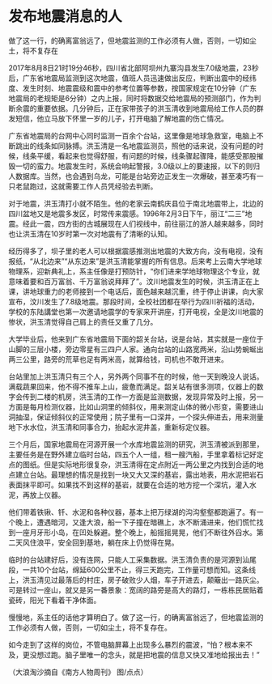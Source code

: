 # 发布地震消息的人

做了这一行，的确离富翁远了，但地震监测的工作必须有人做，否则，一切如尘土，将不复存在 

2017年8月8日21时19分46秒，四川省北部阿坝州九寨沟县发生7.0级地震，23秒后，广东省地震局监测到这次地震，值班人员迅速做出反应，判断出震中的经纬度、发生时刻、地震震级和震中的参考位置等参数，按国家规定在10分钟（广东地震局的老规矩是6分钟）之内上报，同时将数据交给地震局的预测部门，作为判断余震的重要依据。几分钟后，正在家带孩子的洪玉清收到地震局给工作人员的群发短信，他立马放下怀里一岁的儿子，打开电脑了解地震的伤亡情况。 

广东省地震局的台网中心同时监测一百余个台站，这里像是地球急救室，电脑上不断跳出的线条如同脉搏。洪玉清是一名地震监测员，照他的话来说，没有问题的时候，线条平缓，看起来也觉得舒服，有问题的时候，线条骤起骤降，能感受那股摧毁一切的蛮力。地震发生时，系统会响起警报，3.0级以上的要速报，以下的则归人数据库。当然，也会遇到乌龙，可能是台站旁边正发生一次爆破，甚至凑巧有一只老鼠跑过，这就需要工作人员凭经验去判断。 

对于地震，洪玉清打小就不陌生。他的老家云南鹤庆县位于南北地震带上，北边的四川盆地又是地震多发区，时常传来震感。1996年2月3日下午，丽江“二三”地震。经此一震，四方街的古城展现在人们视线中，前往丽江的游人越来越多，同时也让洪玉清在10岁时第一次对地震有了清晰的认知。 

经历得多了，坝子里的老人可以根据震感推测出地震的大致方向，没有电视，没有报纸，“从北边来”“从东边来”是洪玉清能掌握的所有信息。后来考上云南大学地球物理系，迎新典礼上，系主任像是打预防针，“你们进来学地球物理这个专业，就意味着要和百万富翁、千万富翁说拜拜了”。汶川地震发生的时候，洪玉清正在上课，讲地球重力的老师接到一个电话后，面色越来越沉重，终于停止讲课，向大家宣布，汶川发生了7.8级地震。那段时间，全校社团都在举行为四川祈福的活动，学校的东陆講堂也第一次邀请地震学的专家来开讲座，打开电视，全是汶川地震的惨状，洪玉清觉得自己肩上的责任又重了几分。 

大学毕业后，他来到广东省地震局下面的韶关台站，说是台站，其实就是一座位于山脚的三层小楼，旁边零星有三四户人家。通向台站的山路宽两米，沿山势蜿蜒出两三公里，路旁的荒草也足有两米高，就算给钱，司机也不敢开进来。 

台站里加上洪玉清只有三个人，另外两个同事不在的时候，他一天到晚没人说话。满载蔬果回来，他不得不推车上山，疲惫而满足。韶关站有很多测项，仪器上的数字会传到二楼的机房，洪玉清的工作一方面是监测数据，发现异常及时上报，另一方面是每月检测仪器，比如山洞里的倾斜仪，用来测定山体的微小形变，需要进山洞抽湿，保证倾斜仪的正常使用；院子里有一口深井，一个探头伸进去，用来测量地下水水位，洪玉清和同事合力，抬起水泥井盖，重新标定仪器。 

三个月后，国家地震局在河源开展一个水库地震监测的研究，洪玉清被派到那里，主要任务是在野外建立临时台站，四五个人一组，租一艘汽船，手里拿着标记好定点的图纸。但是实际地形很复杂，洪玉清得在定点附近一两公里之内找到合适的地点建立台站。最理想的情况是找到一块又大又深的基岩，露出地表，用水泥把岩石表面抹平即可。如果找不到这样的基岩，就要在合适的地方挖一个深坑，灌入水泥，再放上仪器。 

他们带着铁锹、钎、水泥和各种仪器，基本上把万绿湖的沟沟壑壑都跑遍了。有一个晚上，遭遇暗河，又逢大浪，船一下子撞在暗礁上，水不断涌进来，他们慌忙找到一座月牙形小岛，在凹处躲避。整个晚上，船摇摇晃晃，他们不断往外舀水。第二天风住浪平，安全回到基地，躺在床上仍觉得在晃。 

临时的台站建好后，没有连网，只能人工采集数据。洪玉清负责的是河源到汕尾段，一共10个台站，绵延600公里不止，得三天跑完，工作量可想而知。这条线上，洪玉清见过最落后的村庄，房子破败少人烟，车子开进去，颠簸出一路灰尘。可是转过一座山，就又是另一番景象：宽阔的路旁是高大的路灯，一栋栋民居贴着瓷砖，阳光下看着干净体面。 

慢慢地，系主任的话他才算明白了。做了这一行，的确离富翁远了，但地震监测的工作必须有人做，否则，一切如尘土，将不复存在。 

如今走到了这样的岗位，不管电脑屏幕上出现多么暴烈的震波，“怕？根本来不及，更没想过跑。脑子里唯一的念头，就是把地震的信息又快又准地给报出去！” 

（大浪淘沙摘自《南方人物周刊》 图/点点）